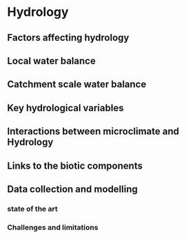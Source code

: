 # Hydrology

## Factors affecting hydrology

## Local water balance

## Catchment scale water balance

## Key hydrological variables

## Interactions between microclimate and Hydrology

## Links to the biotic components

## Data collection and modelling

### state of the art

### Challenges and limitations
